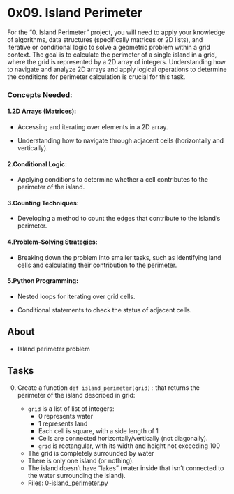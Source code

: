 # 0x09. Island Perimeter

For the “0. Island Perimeter” project, you will need to apply your knowledge of algorithms, data structures (specifically matrices or 2D lists), and iterative or conditional logic to solve a geometric problem within a grid context. The goal is to calculate the perimeter of a single island in a grid, where the grid is represented by a 2D array of integers. Understanding how to navigate and analyze 2D arrays and apply logical operations to determine the conditions for perimeter calculation is crucial for this task.

### Concepts Needed:

#### 1.2D Arrays (Matrices):

- Accessing and iterating over elements in a 2D array.

- Understanding how to navigate through adjacent cells (horizontally and vertically).

#### 2.Conditional Logic:

- Applying conditions to determine whether a cell contributes to the perimeter of the island.

#### 3.Counting Techniques:

- Developing a method to count the edges that contribute to the island’s perimeter.

#### 4.Problem-Solving Strategies:

- Breaking down the problem into smaller tasks, such as identifying land cells and calculating their contribution to the perimeter.

#### 5.Python Programming:

- Nested loops for iterating over grid cells.

- Conditional statements to check the status of adjacent cells.

## About
- Island perimeter problem

## Tasks
0. Create a function `def island_perimeter(grid):` that returns the perimeter of the island described in grid:

    - `grid` is a list of list of integers:
        - 0 represents water
        - 1 represents land
        - Each cell is square, with a side length of 1
        - Cells are connected horizontally/vertically (not diagonally).
        - `grid` is rectangular, with its width and height not exceeding 100
    - The grid is completely surrounded by water
    - There is only one island (or nothing).
    - The island doesn’t have “lakes” (water inside that isn’t connected to the water surrounding the island).
    - Files: [0-island_perimeter.py](0-island_perimeter.py)
